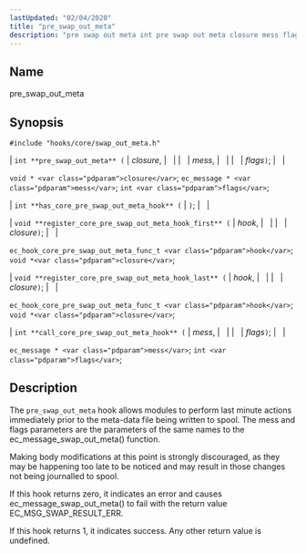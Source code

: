 ```yaml
---
lastUpdated: "02/04/2020"
title: "pre_swap_out_meta"
description: "pre swap out meta int pre swap out meta closure mess flags void closure ec message mess int flags int has core pre swap out meta hook void register core pre swap out meta hook first hook closure ec hook core pre swap out meta func t hook void closure..."
---
```


<a name="hooks.core.pre_swap_out_meta"></a> 
## Name

pre_swap_out_meta

## Synopsis

`#include "hooks/core/swap_out_meta.h"`

| `int **pre_swap_out_meta** (` | <var class="pdparam">closure</var>, |   |
|   | <var class="pdparam">mess</var>, |   |
|   | <var class="pdparam">flags</var>`)`; |   |

`void * <var class="pdparam">closure</var>`;
`ec_message * <var class="pdparam">mess</var>`;
`int <var class="pdparam">flags</var>`;

| `int **has_core_pre_swap_out_meta_hook** (` | `)`; |   |

| `void **register_core_pre_swap_out_meta_hook_first** (` | <var class="pdparam">hook</var>, |   |
|   | <var class="pdparam">closure</var>`)`; |   |

`ec_hook_core_pre_swap_out_meta_func_t <var class="pdparam">hook</var>`;
`void *<var class="pdparam">closure</var>`;

| `void **register_core_pre_swap_out_meta_hook_last** (` | <var class="pdparam">hook</var>, |   |
|   | <var class="pdparam">closure</var>`)`; |   |

`ec_hook_core_pre_swap_out_meta_func_t <var class="pdparam">hook</var>`;
`void *<var class="pdparam">closure</var>`;

| `int **call_core_pre_swap_out_meta_hook** (` | <var class="pdparam">mess</var>, |   |
|   | <var class="pdparam">flags</var>`)`; |   |

`ec_message * <var class="pdparam">mess</var>`;
`int <var class="pdparam">flags</var>`;<a name="idp29738240"></a> 
## Description

The `pre_swap_out_meta` hook allows modules to perform last minute actions immediately prior to the meta-data file being written to spool. The mess and flags parameters are the parameters of the same names to the ec_message_swap_out_meta() function.

Making body modifications at this point is strongly discouraged, as they may be happening too late to be noticed and may result in those changes not being journalled to spool.

If this hook returns zero, it indicates an error and causes ec_message_swap_out_meta() to fail with the return value EC_MSG_SWAP_RESULT_ERR.

If this hook returns 1, it indicates success. Any other return value is undefined.